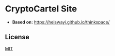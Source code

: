 # CryptoCartel Site

- **Based on:** https://heiswayi.github.io/thinkspace/


## License

[MIT](LICENSE.md)
